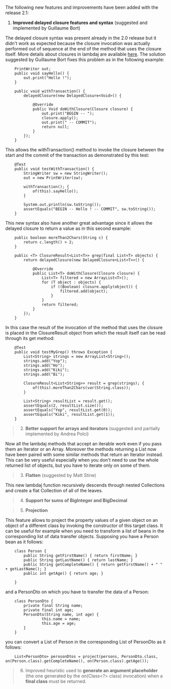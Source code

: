 The following new features and improvements have been added with the release 2.1:

  1. **Improved delayed closure features and syntax** (suggested and implemented by Guillaume Bort)

The delayed closure syntax was present already in the 2.0 release but it didn't work as expected because the closure invocation was actually performed out of sequence at the end of the method that uses the closure itself. More details about closures in lambdaj are available [here](http://code.google.com/p/lambdaj/wiki/Closures). The solution suggested by Guillaume Bort fixes this problem as in the following example:

```
    PrintWriter out;
    public void sayHello() {
        out.print("Hello !");
    }

    public void withTransaction() {
        delayedClosure(new DelayedClosure<Void>() {

            @Override
            public Void doWithClosure(Closure closure) {
                out.print("BEGIN -- ");
                closure.apply();
                out.print(" -- COMMIT");
                return null;
            }
        });
    }
```

This allows the withTransaction() method to invoke the closure between the start and the commit of the transaction as demonstrated by this test:

```
    @Test
    public void testWithTransaction() {
        StringWriter sw = new StringWriter();
        out = new PrintWriter(sw);

        withTransaction(); {
            of(this).sayHello();
        }

        System.out.println(sw.toString());
        assertEquals("BEGIN -- Hello ! -- COMMIT", sw.toString());
    }
```

This new syntax also have another great advantage since it allows the delayed closure to return a value as in this second example:

```
    public boolean moreThan2Chars(String c) {
        return c.length() > 2;
    }

    public <T> ClosureResult<List<T>> grep(final List<T> objects) {
        return delayedClosure(new DelayedClosure<List<T>>() {

            @Override
            public List<T> doWithClosure(Closure closure) {
                List<T> filtered = new ArrayList<T>();
                for (T object : objects) {
                    if ((Boolean) closure.apply(object)) {
                        filtered.add(object);
                    }
                }
                return filtered;
            }
        });
    }
```

In this case the result of the invocation of the method that uses the closure is placed in the ClosureResult object from which the result itself can be read through its get method:

```
    @Test
    public void testMyGrep() throws Exception {
        List<String> strings = new ArrayList<String>();
        strings.add("Yop");
        strings.add("Ho");
        strings.add("Kiki");
        strings.add("Bi");

        ClosureResult<List<String>> result = grep(strings); {
            of(this).moreThan2Chars(var(String.class));
        }

        List<String> resultList = result.get();
        assertEquals(2, resultList.size());
        assertEquals("Yop", resultList.get(0));
        assertEquals("Kiki", resultList.get(1));
    }
```

> 2. **Better support for arrays and iterators** (suggested and partially implemented by Andrea Polci)

Now all the lambdaj methods that accept an iterable work even if you pass them an Iterator or an Array. Moreover the methods returning a List now have been paired with some similar methods that return an Iterator instead. This can be very useful especially when you don't need to use the whole returned list of objects, but you have to iterate only on some of them.

> 3. **Flatten** (suggested by Matt Stine)

This new lambdaj function recursively descends through nested Collections and create a flat Collection of all of the leaves.

> 4. **Support for sums of BigInteger and BigDecimal**

> 5. **Projection**

This feature allows to project the property values of a given object on an object of a different class by invoking the constructor of this target class. It can be useful for example when you need to transform a list of beans in the corresponding list of data transfer objects. Supposing you have a Person bean as it follows:

```
    class Person {
        public String getFirstName() { return firstName; }
        public String getLastName() { return lastName; }
        public String getCompleteName() { return getFirstName() + " " + getLastName(); }
        public int getAge() { return age; }

    }
```

and a PersonDto on which you have to transfer the data of a Person:

```
    class PersonDto {
        private final String name;
        private final int age;
        PersonDto(String name, int age) {
                this.name = name;
                this.age = age;
        }
    }
```

you can convert a List of Person in the corresponding List of PersonDto as it follows:

```
    List<PersonDto> perosonDtos = project(persons, PersonDto.class, on(Person.class).getCompleteName(), on(Person.class).getAge()); 
```

> 6. Improved heuristic used to **generate an argument placeholder** (the one generated by the on(Class<?> class) invocation) when a **final class** must be returned.